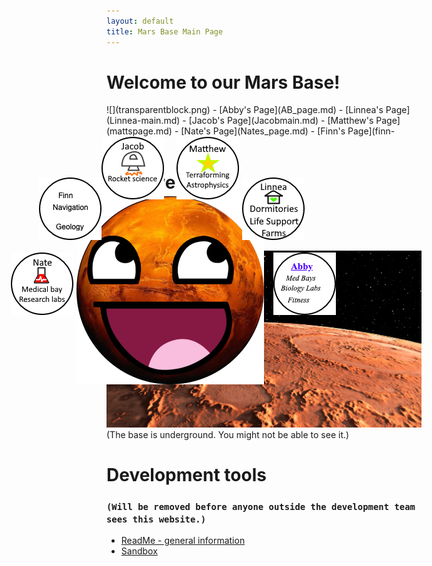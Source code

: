 ```yaml
---
layout: default
title: Mars Base Main Page
---
```


# Welcome to our Mars Base!

<IMG STYLE="position:absolute; TOP:370px; LEFT:180px" SRC="AwesomeMars-small.png">
<IMG STYLE="position:absolute; TOP:340px; LEFT:120px" SRC="button_finn.png">
<IMG STYLE="position:absolute; TOP:460px; LEFT:495px" SRC="button_abby.png">
<IMG STYLE="position:absolute; TOP:340px; LEFT:445px" SRC="button_linnea.png">
<IMG STYLE="position:absolute; TOP:460px; LEFT:75px" SRC="button_nate.png">
<IMG STYLE="position:absolute; TOP:275px; LEFT:220px" SRC="button_jacob.png">
<IMG STYLE="position:absolute; TOP:275px; LEFT:340px" SRC="button_matthew.png">
![](transparentblock.png)
- [Abby's Page](AB_page.md)
- [Linnea's Page](Linnea-main.md)
- [Jacob's Page](Jacobmain.md)
- [Matthew's Page](mattspage.md)
- [Nate's Page](Nates_page.md)
- [Finn's Page](finn-main.md)

# Who we are

# Where we are
![Mars panorama](shutterstock_1041249343.jpg)
(The base is underground. You might not be able to see it.)

# Development tools
### `(Will be removed before anyone outside the development team sees this website.)`
- [ReadMe - general information](README.md)
- [Sandbox](sandbox.md)
